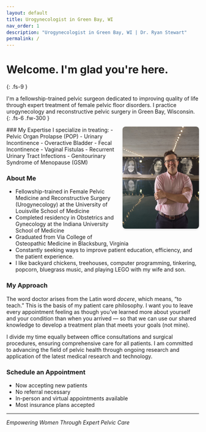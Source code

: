 ```yaml
---
layout: default
title: Urogynecologist in Green Bay, WI
nav_order: 1
description: "Urogynecologist in Green Bay, WI | Dr. Ryan Stewart"
permalink: /
---
```

# Welcome. I'm glad you're here.
{: .fs-9 }

I'm a fellowship-trained pelvic surgeon dedicated to improving quality of life through expert treatment of female pelvic floor disorders. I practice urogynecology and reconstructive pelvic surgery in Green Bay, Wisconsin.
{: .fs-6 .fw-300 }

<img src="/assets/images/ryan-stewart.jpg" alt="Dr. Ryan Stewart" style="float: right; margin: 0 0 1rem 1rem; width: 200px; border-radius: 8px; box-shadow: 0 2px 5px rgba(0,0,0,0.15);" />
### My Expertise
I specialize in treating:
- Pelvic Organ Prolapse (POP)
- Urinary Incontinence
- Overactive Bladder
- Fecal Incontinence
- Vaginal Fistulas
- Recurrent Urinary Tract Infections
- Genitourinary Syndrome of Menopause (GSM)

### About Me
- Fellowship-trained in Female Pelvic Medicine and Reconstructive Surgery (Urogynecology) at the University of Louisville School of Medicine
- Completed residency in Obstetrics and Gynecology at the Indiana University School of Medicine
- Graduated from Via College of Osteopathic Medicine in Blacksburg, Virginia
- Constantly seeking ways to improve patient education, efficiency, and the patient experience.
- I like backyard chickens, treehouses, computer programming, tinkering, popcorn, bluegrass music, and playing LEGO with my wife and son.

### My Approach
The word doctor arises from the Latin word *docere*, which means, “to teach.” This is the basis of my patient care philosophy. I want you to leave every appointment feeling as though you’ve learned more about yourself and your condition than when you arrived — so that we can use our shared knowledge to develop a treatment plan that meets your goals (not mine).

I divide my time equally between office consultations and surgical procedures, ensuring comprehensive care for all patients. I am committed to advancing the field of pelvic health through ongoing research and application of the latest medical research and technology.

### Schedule an Appointment
- Now accepting new patients
- No referral necessary
- In-person and virtual appointments available
- Most insurance plans accepted


<!--[Link button](https://just-the-docs.com){: .btn .btn-blue } -->

---

*Empowering Women Through Expert Pelvic Care*